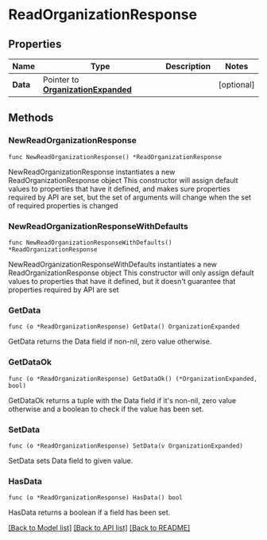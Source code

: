 # ReadOrganizationResponse

## Properties

Name | Type | Description | Notes
------------ | ------------- | ------------- | -------------
**Data** | Pointer to [**OrganizationExpanded**](OrganizationExpanded.md) |  | [optional] 

## Methods

### NewReadOrganizationResponse

`func NewReadOrganizationResponse() *ReadOrganizationResponse`

NewReadOrganizationResponse instantiates a new ReadOrganizationResponse object
This constructor will assign default values to properties that have it defined,
and makes sure properties required by API are set, but the set of arguments
will change when the set of required properties is changed

### NewReadOrganizationResponseWithDefaults

`func NewReadOrganizationResponseWithDefaults() *ReadOrganizationResponse`

NewReadOrganizationResponseWithDefaults instantiates a new ReadOrganizationResponse object
This constructor will only assign default values to properties that have it defined,
but it doesn't guarantee that properties required by API are set

### GetData

`func (o *ReadOrganizationResponse) GetData() OrganizationExpanded`

GetData returns the Data field if non-nil, zero value otherwise.

### GetDataOk

`func (o *ReadOrganizationResponse) GetDataOk() (*OrganizationExpanded, bool)`

GetDataOk returns a tuple with the Data field if it's non-nil, zero value otherwise
and a boolean to check if the value has been set.

### SetData

`func (o *ReadOrganizationResponse) SetData(v OrganizationExpanded)`

SetData sets Data field to given value.

### HasData

`func (o *ReadOrganizationResponse) HasData() bool`

HasData returns a boolean if a field has been set.


[[Back to Model list]](../README.md#documentation-for-models) [[Back to API list]](../README.md#documentation-for-api-endpoints) [[Back to README]](../README.md)


